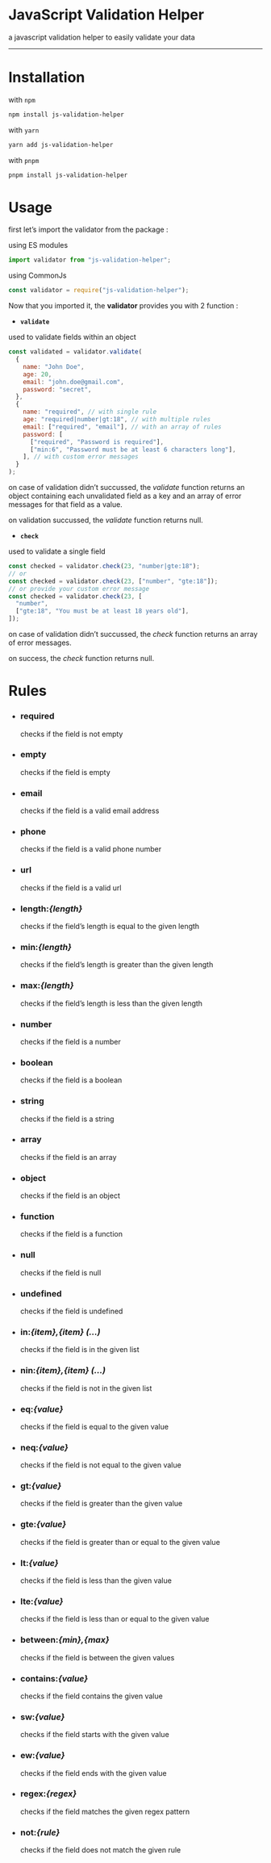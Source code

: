 # JavaScript Validation Helper

a javascript validation helper to easily validate your data

---

# Installation

with `npm`

```bash
npm install js-validation-helper
```

with `yarn`

```bash
yarn add js-validation-helper
```

with `pnpm`

```bash
pnpm install js-validation-helper
```

# Usage

first let’s import the validator from the package :

using ES modules

```js
import validator from "js-validation-helper";
```

using CommonJs

```js
const validator = require("js-validation-helper");
```

Now that you imported it, the **validator** provides you with 2 function :

- **`validate`**

used to validate fields within an object

```jsx
const validated = validator.validate(
  {
    name: "John Doe",
    age: 20,
    email: "john.doe@gmail.com",
    password: "secret",
  },
  {
    name: "required", // with single rule
    age: "required|number|gt:18", // with multiple rules
    email: ["required", "email"], // with an array of rules
    password: [
      ["required", "Password is required"],
      ["min:6", "Password must be at least 6 characters long"],
    ], // with custom error messages
  }
);
```

on case of validation didn’t succussed, the _validate_ function returns an object containing each unvalidated field as a key and an array of error messages for that field as a value.

on validation succussed, the _validate_ function returns null.

- **`check`**

used to validate a single field

```jsx
const checked = validator.check(23, "number|gte:18");
// or
const checked = validator.check(23, ["number", "gte:18"]);
// or provide your custom error message
const checked = validator.check(23, [
  "number",
  ["gte:18", "You must be at least 18 years old"],
]);
```

on case of validation didn’t succussed, the _check_ function returns an array of error messages.

on success, the _check_ function returns null.

# Rules

- ### required
  checks if the field is not empty
- ### empty
  checks if the field is empty
- ### email
  checks if the field is a valid email address
- ### phone
  checks if the field is a valid phone number
- ### url
  checks if the field is a valid url
- ### length:_{length}_
  checks if the field’s length is equal to the given length
- ### min:_{length}_
  checks if the field’s length is greater than the given length
- ### max:_{length}_
  checks if the field’s length is less than the given length
- ### number
  checks if the field is a number
- ### boolean
  checks if the field is a boolean
- ### string
  checks if the field is a string
- ### array
  checks if the field is an array
- ### object
  checks if the field is an object
- ### function
  checks if the field is a function
- ### null
  checks if the field is null
- ### undefined
  checks if the field is undefined
- ### in:_{item},{item} (...)_
  checks if the field is in the given list
- ### nin:_{item},{item} (...)_
  checks if the field is not in the given list
- ### eq:_{value}_
  checks if the field is equal to the given value
- ### neq:_{value}_
  checks if the field is not equal to the given value
- ### gt:_{value}_
  checks if the field is greater than the given value
- ### gte:_{value}_
  checks if the field is greater than or equal to the given value
- ### lt:_{value}_
  checks if the field is less than the given value
- ### lte:_{value}_
  checks if the field is less than or equal to the given value
- ### between:_{min},{max}_
  checks if the field is between the given values
- ### contains:_{value}_
  checks if the field contains the given value
- ### sw:_{value}_
  checks if the field starts with the given value
- ### ew:_{value}_
  checks if the field ends with the given value
- ### regex:_{regex}_
  checks if the field matches the given regex pattern
- ### not:_{rule}_
  checks if the field does not match the given rule
